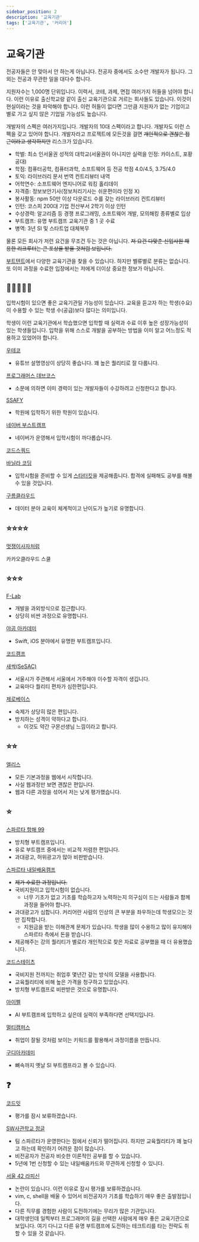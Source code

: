 ```yaml
---
sidebar_position: 2
description: '교육기관'
tags: ['교육기관', '커리어']
---
```


# 교육기관

전공자들은 안 맞아서 안 하는게 아닙니다. 전공자 중에서도 소수만 개발자가 됩니다. 그외는 전공과 무관한 일을 대다수 합니다.

지원자수는 1,000명 단위입니다. 이력서, 코테, 과제, 면접 여러가지 허들을 넘어야 합니다. 이런 이유로 출신학교랑 같이 출신 교육기관으로 거르는 회사들도 있습니다. 이것이 현실이라는 것을 파악해야 합니다. 이런 허들이 없다면 그만큼 지원자가 없는 기업이고 별로 가고 싶지 않은 기업일 가능성도 높습니다.

<!-- 전공을 안 했다는 이유로 불이익을 주는 경우는 많습니다. 그러니까 반드시 전공하도록 합니다. 성장하기 전 스타트업은 인재채용에 급하다면 전공 안해도 괜찮다고 간주합니다. 스타트업이 성장하고 비전공인 개발자도 분명 훌륭히 성장했지만 훨씬더 고급 인력을 유치하기 위해 포상에 배제하거나 퇴사를 유도하기도 합니다. 궐력을 획득하기 위해 필요한 사람과 유지하기 위해 필요한 사람은 다릅니다. -->

<!-- 출신대학교와 이수한 교육기관에서 이미 결정납니다. 서울대, 카이스트, 포황공대 등... 명문대학은 기본 중 기본입니다. -->

개발자의 스펙은 여러가지입니다. 개발자의 10대 스펙이라고 합니다. 개발자도 이런 스펙을 갖고 있어야 합니다. 개발자라고 프로젝트에 모든것을 걸면 ~~개인적으로 괜찮은 접근이라고 생각하지만~~ 리스크가 있습니다.

- 학벌: 최소 인서울권 성적의 대학교(서울권이 아니지만 실력을 인정: 카이스트, 포황공대)
- 학점: 컴퓨터공학, 컴퓨터과학, 소프트웨어 등 전공 학점 4.0/4.5, 3.75/4.0
- 토익: 라이브러리 문서 번역 컨트리뷰터 내역
- 어학연수: 소프트웨어 엔지니어로 워킹 홀리데이
- 자격증: 정보보안기사(정보처리기사는 쉬운편이라 인정 X)
- 봉사활동: npm 50만 이상 다운로드 수를 갖는 라이브러리 컨트리뷰터
- 인턴: 코스피 200대 기업 전산부서 2학기 이상 인턴
- 수상경력: 알고리즘 등 경쟁 프로그래밍, 소프트웨어 개발, 모의해킹 종류별로 입상
- 부트캠프: 유명 부트캠프 교육기관 중 1 곳 수료
- 병역: 3년 SI 및 스타트업 대체복무

물론 모든 회사가 저런 요건을 무조건 두는 것은 아닙니다. ~~저 요건 다맞춘 신입사원 채용한 리크루터는 큰 포상을 받을 것처럼 보입니다.~~

<!-- IT 업계에서 개발자는 명문대학에 명문 교육기관을 이수했다는 사실도 중요합니다. -->

<!-- 위 스펙에서 유명 부트캠프 교육기관이 무엇인지 소개하고자 다룹니다. -->

[부트텐트](https://boottent.sayun.studio/camps)에서 다양한 교육기관을 찾을 수 있습니다. 하지만 벨류별로 분류는 없습니다. 또 이미 과정을 수료한 입장에서는 저에게 더이상 중요한 정보가 아닙니다.

## 🌟🌟🌟🌟🌟

입학시험이 있으면 좋은 교육기관일 가능성이 있습니다. 교육을 듣고자 하는 학생(수요)이 수용할 수 있는 학생 수(공급)보다 많다는 의미입니다.

학생이 이런 교육기관에서 학습했으면 입학할 때 실력과 수료 이후 높은 성장가능성이 있는 학생들입니다. 입학을 위해 스스로 개발을 공부하는 방법을 이미 알고 어느정도 적용하고 있었어야 합니다.

[우테코](https://www.woowacourse.io/)

- 유튜브 설명영상이 상당히 좋습니다. 꽤 높은 퀄리티로 잘 다룹니다.

[프로그래머스 데브코스](https://school.programmers.co.kr/learn/KDT)

- 소문에 의하면 이미 경력이 있는 개발자들이 수강하려고 신청한다고 합니다.

[SSAFY](https://www.ssafy.com/)

- 학원에 입학하기 위한 학원이 있습니다.

[네이버 부스트캠프](https://boostcamp.connect.or.kr/)

- 네이버가 운영해서 입학시험이 까다롭습니다.

[코드스쿼드](https://www.codesquad.kr/)

[바닐라 코딩](https://www.vanillacoding.co/)

- 입학시험을 준비할 수 있게 [스타터킷](https://vanilla-coding.gitbook.io/starter-kit/)을 제공해줍니다. 합격에 실패해도 공부를 해볼 수 있을 것입니다.

[구름클라우드](https://kdt.goorm.io/)

- 데이터 분야 교육이 체계적이고 난이도가 높기로 유명합니다.

## ⭐⭐⭐⭐

[멋쟁이사자처럼](https://www.likelion.net/)

카카오클라우드 스쿨

## ⭐⭐⭐

[F-Lab](https://f-lab.kr/)

- 개발을 과외방식으로 접근합니다.
- 상당히 비싼 과정으로 유명합니다.

[야곰 아카데미](https://www.yagom-academy.kr/)

- Swift, iOS 분야에서 유명한 부트캠프입니다.

[코드캠프](https://codebootcamp.co.kr/)

[새싹(SeSAC)](https://sesac.seoul.kr/common/greeting.do)

- 서울시가 주관해서 서울에서 거주해야 이수할 자격이 생깁니다.
- 교육마다 퀄리티 편차가 심한편입니다.

[제로베이스](https://zero-base.co.kr/)

- 숙제가 상당히 많은 편입니다.
- 방치하는 성격이 약하다고 합니다.
  - 이것도 약간 구몬선생님 느낌이라고 합니다.

## ⭐⭐

[엘리스](https://elice.training/)

- 모든 기본과정을 웹에서 시작합니다.
- 사실 웹과정만 보면 괜찮은 편입니다.
- 웹과 다른 과정을 섞어서 저는 낮게 평가했습니다.

## ⭐

[스파르타 항해 99](https://hanghae99.spartacodingclub.kr/)

- 방치형 부트캠프입니다.
- 유로 부트캠프 중에서는 비교적 저렴한 편입니다.
- 과대광고, 허위광고가 많아 비판받습니다.

[스파르타 내일배움캠프](https://nbcamp.spartacodingclub.kr/)

- ~~제가 수료한 과정입니다.~~
- 국비지원이고 입학시험이 없습니다.
  - 너무 기초가 없고 기초를 학습하고자 노력하는지 의구심이 드는 사람들과 함께 과정을 들어야 합니다.
- 과대광고가 심합니다. 커리어란 사람의 인상의 큰 부분을 좌우하는데 학생모으는 것만 집착합니다.
  - 지원금을 받는 이해관계 문제가 있습니다. 학생을 많이 수용하고 많이 유지해야 스파르타 측에서 돈을 받습니다.
- 제공해주는 강의 퀄리티가 별로라 개인적으로 찾은 자료로 공부했을 때 더 유용했습니다.

[코드스테이츠](https://www.codestates.com/)

- 국비지원 전까지는 취업후 몇년간 갚는 방식의 모델을 사용합니다.
- 교육퀄리티에 비해 높은 가격을 청구하고 있었습니다.
- 방치형 부트캠프로 비판받은 것으로 유명합니다.

[아이펠](https://aiffel.io/)

- AI 부트캠프에 입학하고 싶은데 실력이 부족하다면 선택지입니다.

[멀티캠퍼스](https://www.multicampus.com/)

- 취업이 잘될 것처럼 보이는 키워드를 활용해서 과정이름을 만듭니다.

[구디아카데미](https://www.gdu.co.kr/main/main.html)

- 뼈속까지 옛날 SI 부트캠프라고 볼 수 있습니다.

## ❓

[코드잇](https://sprint.codeit.kr/)

- 평가를 잠시 보류하겠습니다.

[SW사관학교 정글](https://swjungle.net/)

- 팀 스파르타가 운영한다는 점에서 신뢰가 떨어집니다. 하지만 교육퀄리티가 꽤 높다고 하는데 확인하기 어려운 점이 많습니다.
- 비전공자가 전공자 비슷한 이론적인 공부를 할 수 있습니다.
- 5년에 1번 신청할 수 있는 내일배움카드와 무관하게 신청할 수 있니다.

[서울 42 라피신](https://42seoul.kr/)

- 논란이 있습니다. 이런 이유로 잠시 평가를 보류하겠습니다.
- vim, c, shell을 배울 수 있어서 비전공자가 기초를 학습하기 매우 좋은 출발점입니다.
- 다른 직무를 경험한 사람이 도전하기에는 무리가 많은 기관입니다.
- 대학생인데 일찍부터 프로그래머의 길을 선택한 사람에게 매우 좋은 교육기관으로 보입니다. 여기 다니고 다른 유명 부트캠프에 도전하는 테크트리를 타는 전략도 취할 수 있을 것 같습니다.
